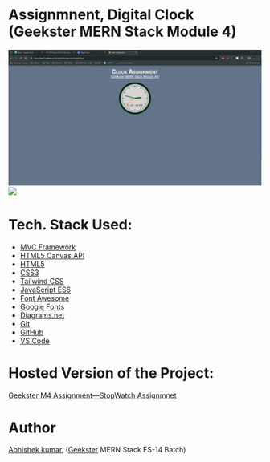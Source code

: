 # Assignmnent, Digital Clock (Geekster MERN Stack Module 4)
![](thumbnail.png)
![](mvcDiagram.png)

# Tech. Stack Used:
+ [MVC Framework](https://en.wikipedia.org/wiki/Model%E2%80%93view%E2%80%93controller)
+ [HTML5 Canvas API](https://developer.mozilla.org/en-US/docs/Web/API/Canvas_API)
+ [HTML5](https://en.wikipedia.org/wiki/HTML5)
+ [CSS3](https://en.wikipedia.org/wiki/CSS)
+ [Tailwind CSS](https://tailwindcss.com/)
+ [JavaScript ES6](https://en.wikipedia.org/wiki/JavaScript)
+ [Font Awesome](https://fontawesome.com/icons)
+ [Google Fonts](https://fonts.google.com/)
+ [Diagrams.net](https://www.drawio.com/)
+ [Git](https://en.wikipedia.org/wiki/Git)
+ [GitHub](https://github.com/)
+ [VS Code](https://code.visualstudio.com/)

# Hosted Version of the Project:
[Geekster M4 Assignment&mdash;StopWatch Assignmnet](https://alex21c.github.io/GeeksterM4AssignmentDigitalClock/)

# Author
[Abhishek kumar](https://www.linkedin.com/in/alex21c/), ([Geekster](https://geekster.in/) MERN Stack FS-14 Batch)
